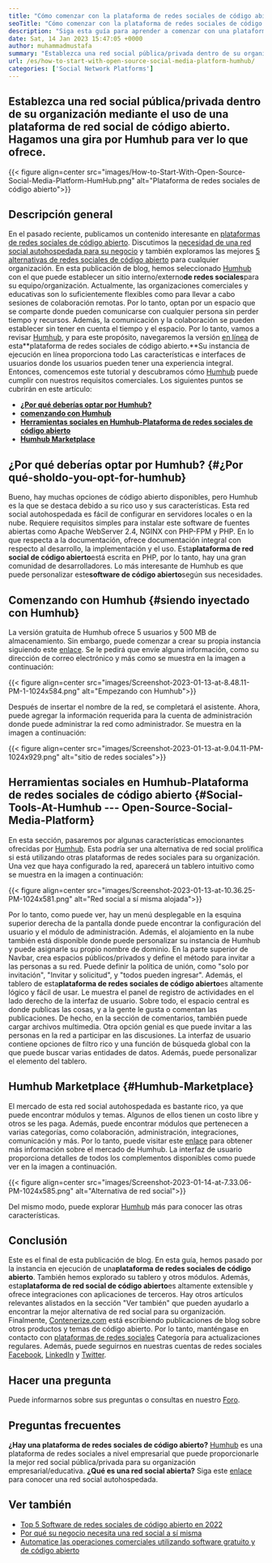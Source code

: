 ```yaml
---
title: "Cómo comenzar con la plataforma de redes sociales de código abierto | Humhub" 
seoTitle: "Cómo comenzar con la plataforma de redes sociales de código abierto | Humhub" 
description: "Siga esta guía para aprender a comenzar con una plataforma de redes sociales de código abierto. Ofrece un rico tablero junto con muchas características de nivel empresarial." 
date: Sat, 14 Jan 2023 15:47:05 +0000
author: muhammadmustafa
summary: "Establezca una red social pública/privada dentro de su organización utilizando una plataforma de red social de código abierto. Hagamos una gira por Humhub para ver lo que ofrece." 
url: /es/how-to-start-with-open-source-social-media-platform-humhub/
categories: ['Social Network Platforms']
---
```


## Establezca una red social pública/privada dentro de su organización mediante el uso de una plataforma de red social de código abierto. Hagamos una gira por Humhub para ver lo que ofrece.

{{< figure align=center src="images/How-to-Start-With-Open-Source-Social-Media-Platform-HumHub.png" alt="Plataforma de redes sociales de código abierto">}}


## Descripción general
En el pasado reciente, publicamos un contenido interesante en [plataformas de redes sociales de código abierto][1]. Discutimos la [necesidad de una red social autohospedada para su negocio][2] y también exploramos las mejores [5 alternativas de redes sociales de código abierto][3] para cualquier organización. En esta publicación de blog, hemos seleccionado [Humhub][4] con el que puede establecer un sitio interno/externo**de redes sociales**para su equipo/organización. Actualmente, las organizaciones comerciales y educativas son lo suficientemente flexibles como para llevar a cabo sesiones de colaboración remotas. Por lo tanto, optan por un espacio que se comparte donde pueden comunicarse con cualquier persona sin perder tiempo y recursos. Además, la comunicación y la colaboración se pueden establecer sin tener en cuenta el tiempo y el espacio.
Por lo tanto, vamos a revisar [Humhub][4], y para este propósito, navegaremos la versión [en línea][5] de esta**plataforma de redes sociales de código abierto.**Su instancia de ejecución en línea proporciona todo Las características e interfaces de usuarios donde los usuarios pueden tener una experiencia integral. Entonces, comencemos este tutorial y descubramos cómo [Humhub][4] puede cumplir con nuestros requisitos comerciales.
Los siguientes puntos se cubrirán en este artículo:
* **[¿Por qué deberías optar por Humhub?][6]**
* **[comenzando con Humhub][7]**
* **[Herramientas sociales en Humhub-Plataforma de redes sociales de código abierto][8]**
* **[Humhub Marketplace][9]**

## ¿Por qué deberías optar por Humhub?   {#¿Por qué-sholdo-you-opt-for-humhub}
Bueno, hay muchas opciones de código abierto disponibles, pero Humhub es la que se destaca debido a su rico uso y sus características. Esta red social autohospedada es fácil de configurar en servidores locales o en la nube. Requiere requisitos simples para instalar este software de fuentes abiertas como Apache WebServer 2.4, NGINX con PHP-FPM y PHP. En lo que respecta a la documentación, ofrece documentación integral con respecto al desarrollo, la implementación y el uso.
Esta**plataforma de red social de código abierto**está escrita en PHP, por lo tanto, hay una gran comunidad de desarrolladores. Lo más interesante de Humhub es que puede personalizar este**software de código abierto**según sus necesidades.

## Comenzando con Humhub   {#siendo inyectado con Humhub}
La versión gratuita de Humhub ofrece 5 usuarios y 500 MB de almacenamiento. Sin embargo, puede comenzar a crear su propia instancia siguiendo este [enlace][5]. Se le pedirá que envíe alguna información, como su dirección de correo electrónico y más como se muestra en la imagen a continuación:

{{< figure align=center src="images/Screenshot-2023-01-13-at-8.48.11-PM-1-1024x584.png" alt="Empezando con Humhub">}}

Después de insertar el nombre de la red, se completará el asistente. Ahora, puede agregar la información requerida para la cuenta de administración donde puede administrar la red como administrador. Se muestra en la imagen a continuación:

{{< figure align=center src="images/Screenshot-2023-01-13-at-9.04.11-PM-1024x929.png" alt="sitio de redes sociales">}}


## Herramientas sociales en Humhub-Plataforma de redes sociales de código abierto   {#Social-Tools-At-Humhub --- Open-Source-Social-Media-Platform}
En esta sección, pasaremos por algunas características emocionantes ofrecidas por [Humhub][4]. Esta podría ser una alternativa de red social prolífica si está utilizando otras plataformas de redes sociales para su organización.
Una vez que haya configurado la red, aparecerá un tablero intuitivo como se muestra en la imagen a continuación:

{{< figure align=center src="images/Screenshot-2023-01-13-at-10.36.25-PM-1024x581.png" alt="Red social a sí misma alojada">}}

Por lo tanto, como puede ver, hay un menú desplegable en la esquina superior derecha de la pantalla donde puede encontrar la configuración del usuario y el módulo de administración. Además, el alojamiento en la nube también está disponible donde puede personalizar su instancia de Humhub y puede asignarle su propio nombre de dominio. En la parte superior de Navbar, crea espacios públicos/privados y define el método para invitar a las personas a su red. Puede definir la política de unión, como "solo por invitación", "Invitar y solicitud", y "todos pueden ingresar".
Además, el tablero de esta**plataforma de redes sociales de código abierto**es altamente lógico y fácil de usar. Le muestra el panel de registro de actividades en el lado derecho de la interfaz de usuario. Sobre todo, el espacio central es donde publicas las cosas, y a la gente le gusta o comentan las publicaciones. De hecho, en la sección de comentarios, también puede cargar archivos multimedia. Otra opción genial es que puede invitar a las personas en la red a participar en las discusiones. La interfaz de usuario contiene opciones de filtro rico y una función de búsqueda global con la que puede buscar varias entidades de datos. Además, puede personalizar el elemento del tablero.

## Humhub Marketplace   {#Humhub-Marketplace}
El mercado de esta red social autohospedada es bastante rico, ya que puede encontrar módulos y temas. Algunos de ellos tienen un costo libre y otros se les paga. Además, puede encontrar módulos que pertenecen a varias categorías, como colaboración, administración, integraciones, comunicación y más. Por lo tanto, puede visitar este [enlace][10] para obtener más información sobre el mercado de Humhub.
La interfaz de usuario proporciona detalles de todos los complementos disponibles como puede ver en la imagen a continuación.

{{< figure align=center src="images/Screenshot-2023-01-14-at-7.33.06-PM-1024x585.png" alt="Alternativa de red social">}}

Del mismo modo, puede explorar [Humhub][4] más para conocer las otras características.

## Conclusión
Este es el final de esta publicación de blog. En esta guía, hemos pasado por la instancia en ejecución de una**plataforma de redes sociales de código abierto**. También hemos explorado su tablero y otros módulos. Además, esta**plataforma de red social de código abierto**es altamente extensible y ofrece integraciones con aplicaciones de terceros. Hay otros artículos relevantes alistados en la sección "Ver también" que pueden ayudarlo a encontrar la mejor alternativa de red social para su organización.
Finalmente, [Contenerize.com][11] está escribiendo publicaciones de blog sobre otros productos y temas de código abierto. Por lo tanto, manténgase en contacto con [][12][plataformas de redes sociales][1] Categoría para actualizaciones regulares. Además, puede seguirnos en nuestras cuentas de redes sociales [Facebook][13], [LinkedIn][14] y [Twitter][15].

## Hacer una pregunta
Puede informarnos sobre sus preguntas o consultas en nuestro [Foro][16].

## Preguntas frecuentes
**¿Hay una plataforma de redes sociales de código abierto?**
[Humhub][4] es una plataforma de redes sociales a nivel empresarial que puede proporcionarle la mejor red social pública/privada para su organización empresarial/educativa.
**¿Qué es una red social abierta?**
Siga este [enlace][6] para conocer una red social autohospedada.

## Ver también
  * [Top 5 Software de redes sociales de código abierto en 2022][3]
  * [Por qué su negocio necesita una red social a sí misma][17]
  * [Automatice las operaciones comerciales utilizando software gratuito y de código abierto][18]

  
[1]: https://products.containerize.com/social-network-platforms/
[2]: https://blog.containerize.com/social-network-platforms/why-your-business-needs-a-self-hosted-social-network/
[3]: https://blog.containerize.com/social-network-platforms/top-5-open-source-social-networking-software-in-2022/
[4]: https://products.containerize.com/social-network-platforms/humhub/
[5]: https://saas.humhub.com/en/create
[6]: #Why-should-you-opt-for-HumHub
[7]: #Getting-started-with-HumHub
[8]: #Social-tools-at-HumHub---Open-Source-Social-Media-Platform
[9]: #HumHub-marketplace
[10]: https://marketplace.humhub.com/
[11]: https://www.containerize.com/
[12]: https://products.containerize.com/marketing-automation/
[13]: https://web.facebook.com/containerize
[14]: https://www.linkedin.com/company/containerize/
[15]: https://twitter.com/containerize_co
[16]: https://forum.containerize.com/
[17]: //blog.containerize.com/2021/10/07/why-your-business-needs-a-self-hosted-social-network/
[18]: https://blog.containerize.com/blogging/automate-business-operations-using-open-source-software/
